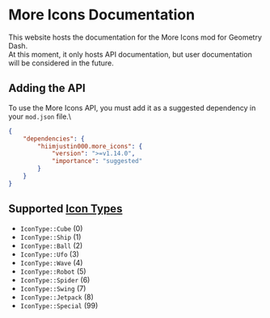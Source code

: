 # More Icons Documentation
This website hosts the documentation for the More Icons mod for Geometry Dash.\
At this moment, it only hosts API documentation, but user documentation will be considered in the future.

## Adding the API
To use the More Icons API, you must add it as a suggested dependency in your `mod.json` file.\
```json
{
    "dependencies": {
        "hiimjustin000.more_icons": {
            "version": ">=v1.14.0",
            "importance": "suggested"
        }
    }
}
```

## Supported [Icon Types](https://github.com/geode-sdk/bindings/blob/bfd6e27b9e00cee4d46e531de8599d0012e0a220/bindings/include/Geode/Enums.hpp#L764)
- `IconType::Cube` (0)
- `IconType::Ship` (1)
- `IconType::Ball` (2)
- `IconType::Ufo` (3)
- `IconType::Wave` (4)
- `IconType::Robot` (5)
- `IconType::Spider` (6)
- `IconType::Swing` (7)
- `IconType::Jetpack` (8)
- `IconType::Special` (99)
